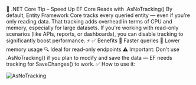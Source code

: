 
🧠 .NET Core Tip – Speed Up EF Core Reads with .AsNoTracking()
By default, Entity Framework Core tracks every queried entity — even if you're only reading data.
 That tracking adds overhead in terms of CPU and memory, especially for large datasets.
If you're working with read-only scenarios (like APIs, reports, or dashboards), you can disable tracking to significantly boost performance. ⚡
✅ Benefits
🚀 Faster queries
🧠 Lower memory usage
🔍 Ideal for read-only endpoints
⚠️ Important: Don't use .AsNoTracking() if you plan to modify and save the data — EF needs tracking for SaveChanges() to work.
✅ How to use it:

![AsNoTracking](https://github.com/user-attachments/assets/23ba00bd-a0a6-4659-be63-84392a4643c5)
